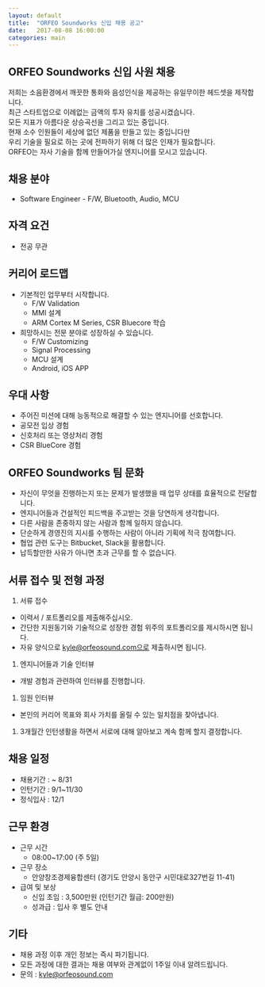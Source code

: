 ```yaml
---
layout: default
title:  "ORFEO Soundworks 신입 채용 공고"
date:   2017-08-08 16:00:00
categories: main
---
```


## ORFEO Soundworks 신입 사원 채용
저희는 소음환경에서 깨끗한 통화와 음성인식을 제공하는 유일무이한 헤드셋을 제작합니다.  
최근 스타트업으로 이례없는 금액의 투자 유치를 성공시켰습니다.  
모든 지표가 아름다운 상승곡선을 그리고 있는 중입니다.  
현재 소수 인원들이 세상에 없던 제품을 만들고 있는 중입니다만  
우리 기술을 필요로 하는 곳에 전파하기 위해 더 많은 인재가 필요합니다.  
ORFEO는 자사 기술을 함께 만들어가실 엔지니어를 모시고 있습니다.  

## 채용 분야
* Software Engineer - F/W, Bluetooth, Audio, MCU  

## 자격 요건
* 전공 무관  
  		
## 커리어 로드맵
* 기본적인 업무부터 시작합니다.
  * F/W Validation
  * MMI 설계
  * ARM Cortex M Series, CSR Bluecore 학습
* 희망하시는 전문 분야로 성장하실 수 있습니다.
  * F/W Customizing
  * Signal Processing
  * MCU 설계
  * Android, iOS APP
  
## 우대 사항
* 주어진 미션에 대해 능동적으로 해결할 수 있는 엔지니어를 선호합니다.
* 공모전 입상 경험
* 신호처리 또는 영상처리 경험
* CSR BlueCore 경험  
  
## ORFEO Soundworks 팀 문화
* 자신이 무엇을 진행하는지 또는 문제가 발생했을 때 업무 상태를 효율적으로 전달합니다.
* 엔지니어들과 건설적인 피드백을 주고받는 것을 당연하게 생각합니다.
* 다른 사람을 존중하지 않는 사람과 함께 일하지 않습니다.
* 단순하게 경영진의 지시를 수행하는 사람이 아니라 기획에 적극 참여합니다.
* 협업 관련 도구는 Bitbucket, Slack을 활용합니다.
* 납득할만한 사유가 아니면 초과 근무를 할 수 없습니다.  
  
## 서류 접수 및 전형 과정
1. 서류 접수
  * 이력서 / 포트폴리오를 제출해주십시오.
  * 간단한 지원동기와 기술적으로 성장한 경험 위주의 포트폴리오를 제시하시면 됩니다.
  * 자유 양식으로 kyle@orfeosound.com으로 제출하시면 됩니다.
1. 엔지니어들과 기술 인터뷰
  * 개발 경험과 관련하여 인터뷰를 진행합니다.
1. 임원 인터뷰
  * 본인의 커리어 목표와 회사 가치를 올릴 수 있는 일치점을 찾아냅니다.
1. 3개월간 인턴생활을 하면서 서로에 대해 알아보고 계속 함께 할지 결정합니다.  
  
## 채용 일정
* 채용기간 : ~ 8/31
* 인턴기간 : 9/1~11/30
* 정식입사 : 12/1  
  
## 근무 환경
* 근무 시간
  * 08:00~17:00 (주 5일)
* 근무 장소
  * 안양창조경제융합센터 (경기도 안양시 동안구 시민대로327번길 11-41)
* 급여 및 보상
  * 신입 초임 : 3,500만원 (인턴기간 월급: 200만원)
  * 성과급 : 입사 후 별도 안내  
  
## 기타
* 채용 과정 이후 개인 정보는 즉시 파기됩니다.
* 모든 과정에 대한 결과는 채용 여부와 관계없이 1주일 이내 알려드립니다.  
* 문의 : kyle@orfeosound.com   
  
  
  
[jekyll-gh]: https://github.com/mojombo/jekyll
[jekyll]:    http://jekyllrb.com
